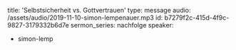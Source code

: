 title: 'Selbstsicherheit vs. Gottvertrauen'
type: message
audio: /assets/audio/2019-11-10-simon-lempenauer.mp3
id: b7279f2c-415d-4f9c-9827-3179332b6d7e
sermon_series: nachfolge
speaker:
  - simon-lemp
